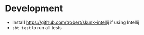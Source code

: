 # Development

- Install https://github.com/trobert/skunk-intellij if using Intellij
- `sbt test` to run all tests